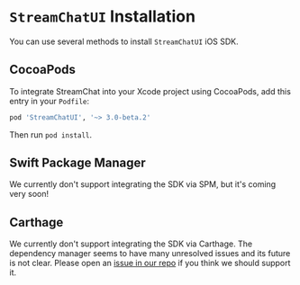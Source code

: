 # `StreamChatUI` Installation

You can use several methods to install `StreamChatUI` iOS SDK.

## CocoaPods

To integrate StreamChat into your Xcode project using CocoaPods, add this entry in your `Podfile`:

```ruby
pod 'StreamChatUI', '~> 3.0-beta.2'
```

Then run `pod install`.

## Swift Package Manager

We currently don't support integrating the SDK via SPM, but it's coming very soon!

## Carthage

We currently don't support integrating the SDK via Carthage. The dependency manager seems to have many unresolved issues and its future is not clear. Please open an [issue in our repo](https://github.com/GetStream/stream-chat-swift/issues) if you think we should support it.